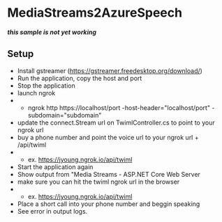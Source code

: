 # MediaStreams2AzureSpeech

***this sample is not yet working***

## Setup
 - Install gstreamer (https://gstreamer.freedesktop.org/download/)
 - Run the application, copy the host and port
 - Stop the application
 - launch ngrok
 - - ngrok http https://localhost/port -host-header="localhost/port" -subdomain="subdomain"
 - update the connect.Stream url on TwimlController.cs to point to your ngrok url
 - buy a phone number and point the voice url to your ngrok url + /api/twiml
 - - ex. https://jyoung.ngrok.io/api/twiml
 - Start the application again
 - Show output from "Media Streams - ASP.NET Core Web Server
 - make sure you can hit the twiml ngrok url in the browser
 - - ex. https://jyoung.ngrok.io/api/twiml
 - Place a short call into your phone number and beggin speaking
 - See error in output logs.
